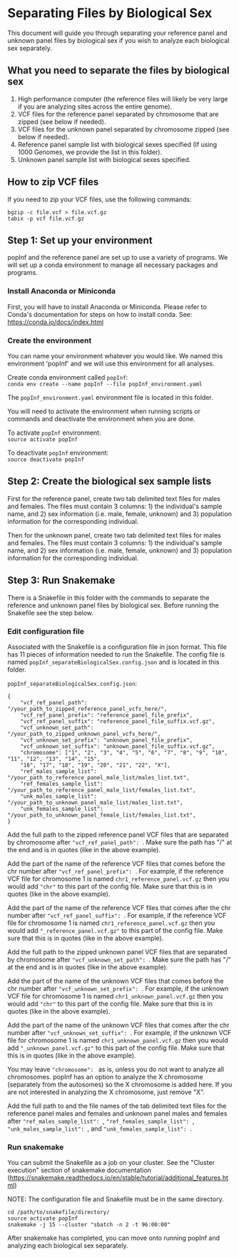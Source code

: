 # Separating Files by Biological Sex
This document will guide you through separating your reference panel and unknown panel files by biological sex if you wish to analyze each biological sex separately.

## What you need to separate the files by biological sex
1. High performance computer (the reference files will likely be very large if you are analyzing sites across the entire genome).
2. VCF files for the reference panel separated by chromosome that are zipped (see below if needed).
3. VCF files for the unknown panel separated by chromosome zipped (see below if needed).
3. Reference panel sample list with biological sexes specified (If using 1000 Genomes, we provide the list in this folder).
4. Unknown panel sample list with biological sexes specified.

## How to zip VCF files
If you need to zip your VCF files, use the following commands:
```
bgzip -c file.vcf > file.vcf.gz
tabix -p vcf file.vcf.gz
```

## Step 1: Set up your environment 
popInf and the reference panel are set up to use a variety of programs. We will set up a conda environment to manage all necessary packages and programs. 

### Install Anaconda or Miniconda
First, you will have to install Anaconda or Miniconda. Please refer to Conda's documentation for steps on how to install conda. See: https://conda.io/docs/index.html

### Create the environment
You can name your environment whatever you would like. We named this environment 'popInf' and we will use this environment for all analyses. 

Create conda environment called `popInf`: \
`conda env create --name popInf --file popInf_environment.yaml`

The `popInf_environment.yaml` environment file is located in this folder.

You will need to activate the environment when running scripts or commands and deactivate the environment when you are done. 

To activate `popInf` environment: \
`source activate popInf` 

To deactivate `popInf` environment: \
`source deactivate popInf`

## Step 2: Create the biological sex sample lists
First for the reference panel, create two tab delimited text files for males and females. The files must contain 3 columns: 1) the individual's sample name, and 2) sex information (i.e. male, female, unknown) and 3) population information for the corresponding individual.

Then for the unknown panel, create two tab delimited text files for males and females. The files must contain 3 columns: 1) the individual's sample name, and 2) sex information (i.e. male, female, unknown) and 3) population information for the corresponding individual.

## Step 3: Run Snakemake
There is a Snakefile in this folder with the commands to separate the reference and unknown panel files by biological sex. Before running the Snakefile see the step below.

### Edit configuration file
Associated with the Snakefile is a configuration file in json format. This file has 11 pieces of information needed to run the Snakefile.
The config file is named `popInf_separateBiologicalSex.config.json` and is located in this folder. 

`popInf_separateBiologicalSex.config.json`:

```
{
	"vcf_ref_panel_path": "/your_path_to_zipped_reference_panel_vcfs_here/",
	"vcf_ref_panel_prefix": "reference_panel_file_prefix",
	"vcf_ref_panel_suffix": "reference_panel_file_suffix.vcf.gz",
	"vcf_unknown_set_path": "/your_path_to_zipped_unknown_panel_vcfs_here/",
	"vcf_unknown_set_prefix": "unknown_panel_file_prefix",
	"vcf_unknown_set_suffix": "unknown_panel_file_suffix.vcf.gz",
	"chromosome": ["1", "2", "3", "4", "5", "6", "7", "8", "9", "10", "11", "12", "13", "14", "15", 
	"16", "17", "18", "19", "20", "21", "22", "X"],
	"ref_males_sample_list": "/your_path_to_reference_panel_male_list/males_list.txt",
	"ref_females_sample_list": "/your_path_to_reference_panel_male_list/females_list.txt",
	"unk_males_sample_list": "/your_path_to_unknown_panel_male_list/males_list.txt",
	"unk_females_sample_list": "/your_path_to_unknown_panel_female_list/females_list.txt",
}

```
Add the full path to the zipped reference panel VCF files that are separated by chromosome after `"vcf_ref_panel_path": `. Make sure the path has "/" at the end and is in quotes (like in the above example).

Add the part of the name of the reference VCF files that comes before the chr number after `"vcf_ref_panel_prefix": `. For example, if the reference VCF file for chromosome 1 is named `chr1_reference_panel.vcf.gz` then you would add `"chr"` to this part of the config file. Make sure that this is in quotes (like in the above example).

Add the part of the name of the reference VCF files that comes after the chr number after `"vcf_ref_panel_suffix": `. For example, if the reference VCF file for chromosome 1 is named `chr1_reference_panel.vcf.gz` then you would add `"_reference_panel.vcf.gz"` to this part of the config file. Make sure that this is in quotes (like in the above example).

Add the full path to the zipped unknown panel VCF files that are separated by chromosome after `"vcf_unknown_set_path": `. Make sure the path has "/" at the end and is in quotes (like in the above example).

Add the part of the name of the unknown VCF files that comes before the chr number after `"vcf_unknown_set_prefix": `. For example, if the unknown VCF file for chromosome 1 is named `chr1_unknown_panel.vcf.gz` then you would add `"chr"` to this part of the config file. Make sure that this is in quotes (like in the above example).

Add the part of the name of the unknown VCF files that comes after the chr number after `"vcf_unknown_set_suffix": `. For example, if the unknown VCF file for chromosome 1 is named `chr1_unknown_panel.vcf.gz` then you would add `"_unknown_panel.vcf.gz"` to this part of the config file. Make sure that this is in quotes (like in the above example).

You may leave `"chromosome": ` as is, unless you do not want to analyze all chromosomes. popInf has an option to analyze the X chromosome (separately from the autosomes) so the X chromosome is added here. If you are not interested in analyzing the X chromosome, just remove "X".

Add the full path to and the file names of the tab delimited text files for the reference panel males and females and unknown panel males and females after `"ref_males_sample_list": `, `"ref_females_sample_list": `, `"unk_males_sample_list": `, and `"unk_females_sample_list": `.

### Run snakemake
You can submit the Snakefile as a job on your cluster. See the "Cluster execution" section of snakemake documentation (https://snakemake.readthedocs.io/en/stable/tutorial/additional_features.html)

NOTE: The configuration file and Snakefile must be in the same directory.

```
cd /path/to/snakefile/directory/
source activate popInf
snakemake -j 15 --cluster "sbatch -n 2 -t 96:00:00"
```
After snakemake has completed, you can move onto running popInf and analyzing each biological sex separately.


